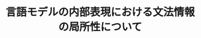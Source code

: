 ---
title: 言語モデルの内部表現における文法情報の局所性について
layout: post
has_content: false
venue: "Proceedings of the Thirty-first Annual Meeting of the Association for Natural Language Processing (NLP 2025)"
authors:
  - "佐藤宏亮"
  - "鴨田豪"
  - "Benjamin Heinzerling"
  - "坂口慶祐"
year: 2025
month: 3
rank: 0
links:
  - name: "Conference"
    url: "https://www.anlp.jp/nlp2025/"
    type: "normal"
---